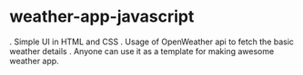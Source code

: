 # weather-app-javascript
. Simple UI in HTML and CSS
. Usage of OpenWeather api to fetch the basic weather details
. Anyone can use it as a template for making awesome weather app.
